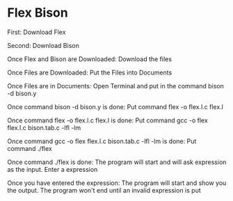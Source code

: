 # Flex Bison

First: Download Flex

Second: Download Bison

Once Flex and Bison are Downloaded: Download the files

Once Files are Downloaded: Put the Files into Documents

Once Files are in Documents: Open Terminal and put in the command bison -d bison.y

Once command bison -d bison.y is done: Put command flex  -o flex.l.c flex.l

Once command flex  -o flex.l.c flex.l is done: Put command gcc  -o flex flex.l.c bison.tab.c -lfl -lm 

Once command gcc  -o flex flex.l.c bison.tab.c -lfl -lm is done: Put command ./flex

Once command ./flex is done: The program will start and will ask expression as the input. Enter a expression

Once you have entered the expression: The program will start and show you the output. The program won't end until an invalid expression is put

